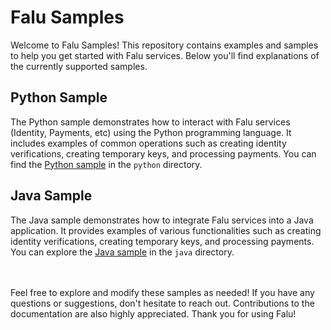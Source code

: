 # Falu Samples

Welcome to Falu Samples! This repository contains examples and samples to help you get started with Falu services. Below
you'll find explanations of the currently supported samples.

## Python Sample

The Python sample demonstrates how to interact with Falu services (Identity, Payments, etc) using the Python programming
language. It includes examples of common operations such as creating identity verifications, creating temporary keys,
and processing payments. You can find the [Python sample](./python) in the `python` directory.

## Java Sample

The Java sample demonstrates how to integrate Falu services into a Java application. It provides examples of various
functionalities such as creating identity verifications, creating temporary keys,
and processing payments. You can explore the [Java sample](./java) in the `java` directory.

<br><br>
Feel free to explore and modify these samples as needed! If you have any questions or suggestions, don't hesitate to
reach out. Contributions to the documentation are also highly appreciated. Thank you for using Falu!